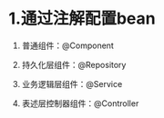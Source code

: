 # 1.通过注解配置bean

1) 普通组件：@Component

2) 持久化层组件：@Repository

3) 业务逻辑层组件：@Service

4) 表述层控制器组件：@Controller
